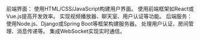 前端界面：
使用HTML/CSS/JavaScript构建用户界面。
使用前端框架如React或Vue.js提高开发效率。
实现视频播放器、聊天室、用户认证等功能。
后端服务：
使用Node.js、Django或Spring Boot等框架构建服务器。
处理用户认证、房间管理、消息传递等。
集成WebSocket实现实时通信。
